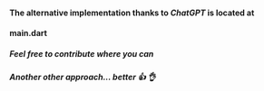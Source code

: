 #### The alternative implementation thanks to *ChatGPT* is located at
#### main.dart

##### Feel free to contribute where you can
##### Another other approach... better :thumbsup: :ok_hand: